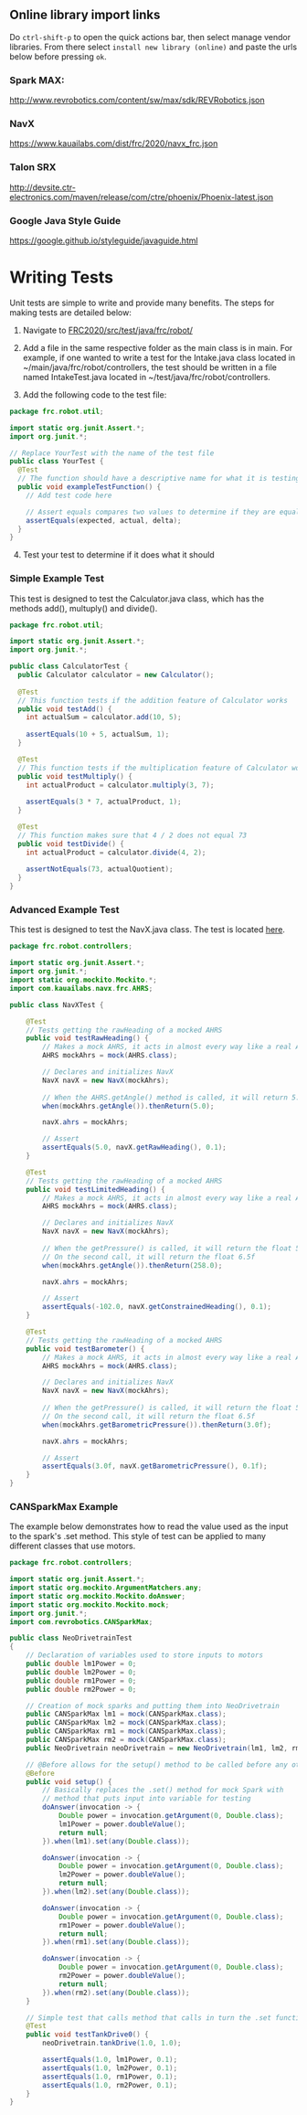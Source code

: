 ## Online library import links

Do `ctrl-shift-p` to open the quick actions bar, then select manage vendor libraries. From there select `install new library (online)` and paste the urls below before pressing `ok`.

### Spark MAX:

http://www.revrobotics.com/content/sw/max/sdk/REVRobotics.json

### NavX

https://www.kauailabs.com/dist/frc/2020/navx_frc.json

### Talon SRX

http://devsite.ctr-electronics.com/maven/release/com/ctre/phoenix/Phoenix-latest.json

### Google Java Style Guide
https://google.github.io/styleguide/javaguide.html

# Writing Tests

Unit tests are simple to write and provide many benefits. The steps for making tests are detailed below:

1. Navigate to [FRC2020/src/test/java/frc/robot/](https://github.com/iron-claw-972/FRC2020/tree/master/src/test/java/frc/robot)

2. Add a file in the same respective folder as the main class is in main. For example, if one wanted to write a test for the Intake.java class located in ~/main/java/frc/robot/controllers, the test should be written in a file named IntakeTest.java located in ~/test/java/frc/robot/controllers.

3. Add the following code to the test file:

``` java
package frc.robot.util;

import static org.junit.Assert.*;
import org.junit.*;

// Replace YourTest with the name of the test file
public class YourTest {
  @Test
  // The function should have a descriptive name for what it is testing.
  public void exampleTestFunction() { 
    // Add test code here

    // Assert equals compares two values to determine if they are equal, if they are the test is PASSED
    assertEquals(expected, actual, delta);
  }
}
```

4. Test your test to determine if it does what it should

### Simple Example Test

This test is designed to test the Calculator.java class, which has the methods add(), multuply() and divide().

``` java
package frc.robot.util;

import static org.junit.Assert.*;
import org.junit.*;

public class CalculatorTest {
  public Calculator calculator = new Calculator();
  
  @Test
  // This function tests if the addition feature of Calculator works
  public void testAdd() { 
    int actualSum = calculator.add(10, 5);
    
    assertEquals(10 + 5, actualSum, 1);
  }

  @Test
  // This function tests if the multiplication feature of Calculator works
  public void testMultiply() { 
    int actualProduct = calculator.multiply(3, 7);
    
    assertEquals(3 * 7, actualProduct, 1);
  }

  @Test
  // This function makes sure that 4 / 2 does not equal 73
  public void testDivide() { 
    int actualProduct = calculator.divide(4, 2);
    
    assertNotEquals(73, actualQuotient);
  }
}
```

### Advanced Example Test

This test is designed to test the NavX.java class. The test is located [here](https://github.com/iron-claw-972/FRC2020/blob/master/src/test/java/frc/robot/controllers/NavXTest.java).

``` java
package frc.robot.controllers;

import static org.junit.Assert.*;
import org.junit.*;
import static org.mockito.Mockito.*;
import com.kauailabs.navx.frc.AHRS;

public class NavXTest {

    @Test
    // Tests getting the rawHeading of a mocked AHRS
    public void testRawHeading() {
        // Makes a mock AHRS, it acts in almost every way like a real AHRS
        AHRS mockAhrs = mock(AHRS.class);

        // Declares and initializes NavX
        NavX navX = new NavX(mockAhrs);
        
        // When the AHRS.getAngle() method is called, it will return 5.0
        when(mockAhrs.getAngle()).thenReturn(5.0);

        navX.ahrs = mockAhrs;

        // Assert
        assertEquals(5.0, navX.getRawHeading(), 0.1);
    }

    @Test
    // Tests getting the rawHeading of a mocked AHRS
    public void testLimitedHeading() {
        // Makes a mock AHRS, it acts in almost every way like a real AHRS
        AHRS mockAhrs = mock(AHRS.class);

        // Declares and initializes NavX
        NavX navX = new NavX(mockAhrs);
        
        // When the getPressure() is called, it will return the float 5.0f
        // On the second call, it will return the float 6.5f
        when(mockAhrs.getAngle()).thenReturn(258.0);

        navX.ahrs = mockAhrs;

        // Assert
        assertEquals(-102.0, navX.getConstrainedHeading(), 0.1);
    }

    @Test
    // Tests getting the rawHeading of a mocked AHRS
    public void testBarometer() {
        // Makes a mock AHRS, it acts in almost every way like a real AHRS
        AHRS mockAhrs = mock(AHRS.class);

        // Declares and initializes NavX
        NavX navX = new NavX(mockAhrs);
        
        // When the getPressure() is called, it will return the float 5.0f
        // On the second call, it will return the float 6.5f
        when(mockAhrs.getBarometricPressure()).thenReturn(3.0f);

        navX.ahrs = mockAhrs;

        // Assert
        assertEquals(3.0f, navX.getBarometricPressure(), 0.1f);
    }
}
```

### CANSparkMax Example

The example below demonstrates how to read the value used as the input to the spark's .set method. This style of test can be applied to many different classes that use motors.

```java
package frc.robot.controllers;

import static org.junit.Assert.*;
import static org.mockito.ArgumentMatchers.any;
import static org.mockito.Mockito.doAnswer;
import static org.mockito.Mockito.mock;
import org.junit.*;
import com.revrobotics.CANSparkMax;

public class NeoDrivetrainTest
{
    // Declaration of variables used to store inputs to motors
    public double lm1Power = 0;
    public double lm2Power = 0;
    public double rm1Power = 0;
    public double rm2Power = 0;

    // Creation of mock sparks and putting them into NeoDrivetrain
    public CANSparkMax lm1 = mock(CANSparkMax.class);
    public CANSparkMax lm2 = mock(CANSparkMax.class);
    public CANSparkMax rm1 = mock(CANSparkMax.class);
    public CANSparkMax rm2 = mock(CANSparkMax.class);
    public NeoDrivetrain neoDrivetrain = new NeoDrivetrain(lm1, lm2, rm1, rm2);

    // @Before allows for the setup() method to be called before any other methods
    @Before
    public void setup() {
        // Basically replaces the .set() method for mock Spark with 
        // method that puts input into variable for testing
        doAnswer(invocation -> {
            Double power = invocation.getArgument(0, Double.class);
            lm1Power = power.doubleValue();
            return null;
        }).when(lm1).set(any(Double.class));

        doAnswer(invocation -> {
            Double power = invocation.getArgument(0, Double.class);
            lm2Power = power.doubleValue();
            return null;
        }).when(lm2).set(any(Double.class));

        doAnswer(invocation -> {
            Double power = invocation.getArgument(0, Double.class);
            rm1Power = power.doubleValue();
            return null;
        }).when(rm1).set(any(Double.class));

        doAnswer(invocation -> {
            Double power = invocation.getArgument(0, Double.class);
            rm2Power = power.doubleValue();
            return null;
        }).when(rm2).set(any(Double.class));
    }

    // Simple test that calls method that calls in turn the .set function of motors
    @Test
    public void testTankDrive0() {
        neoDrivetrain.tankDrive(1.0, 1.0);

        assertEquals(1.0, lm1Power, 0.1);
        assertEquals(1.0, lm2Power, 0.1);
        assertEquals(1.0, rm1Power, 0.1);
        assertEquals(1.0, rm2Power, 0.1);
    }
}
```
